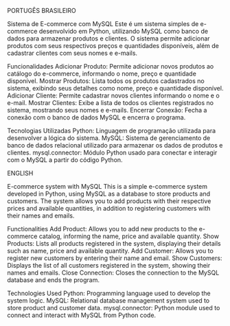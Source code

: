 PORTUGÊS BRASILEIRO

  Sistema de E-commerce com MySQL
Este é um sistema simples de e-commerce desenvolvido em Python, utilizando MySQL como banco de dados para armazenar produtos e clientes. O sistema permite adicionar produtos com seus respectivos preços e quantidades disponíveis, além de cadastrar clientes com seus nomes e e-mails.

  Funcionalidades
Adicionar Produto: Permite adicionar novos produtos ao catálogo do e-commerce, informando o nome, preço e quantidade disponível.
Mostrar Produtos: Lista todos os produtos cadastrados no sistema, exibindo seus detalhes como nome, preço e quantidade disponível.
Adicionar Cliente: Permite cadastrar novos clientes informando o nome e o e-mail.
Mostrar Clientes: Exibe a lista de todos os clientes registrados no sistema, mostrando seus nomes e e-mails.
Encerrar Conexão: Fecha a conexão com o banco de dados MySQL e encerra o programa.

  Tecnologias Utilizadas
Python: Linguagem de programação utilizada para desenvolver a lógica do sistema.
MySQL: Sistema de gerenciamento de banco de dados relacional utilizado para armazenar os dados de produtos e clientes.
mysql.connector: Módulo Python usado para conectar e interagir com o MySQL a partir do código Python.



ENGLISH

  E-commerce system with MySQL
This is a simple e-commerce system developed in Python, using MySQL as a database to store products and customers. The system allows you to add products with their respective prices and available quantities, in addition to registering customers with their names and emails.

  Functionalities
Add Product: Allows you to add new products to the e-commerce catalog, informing the name, price and available quantity.
Show Products: Lists all products registered in the system, displaying their details such as name, price and available quantity.
Add Customer: Allows you to register new customers by entering their name and email.
Show Customers: Displays the list of all customers registered in the system, showing their names and emails.
Close Connection: Closes the connection to the MySQL database and ends the program.

  Technologies Used
Python: Programming language used to develop the system logic.
MySQL: Relational database management system used to store product and customer data.
mysql.connector: Python module used to connect and interact with MySQL from Python code.
